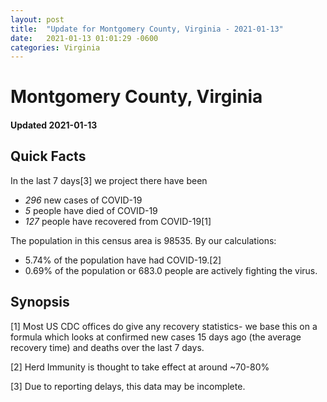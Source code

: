 ```yaml
---
layout: post
title:  "Update for Montgomery County, Virginia - 2021-01-13"
date:   2021-01-13 01:01:29 -0600
categories: Virginia
---
```


# Montgomery County, Virginia
#### Updated 2021-01-13

## Quick Facts

In the last 7 days[3] we project there have been
- *296* new cases of COVID-19
- *5* people have died of COVID-19
- *127* people have recovered from COVID-19[1]

The population in this census area is 98535. By our calculations:
- 5.74% of the population have had COVID-19.[2]
- 0.69% of the population or 683.0 people are actively fighting the virus.

## Synopsis




[1] Most US CDC offices do give any recovery statistics- we base this on a formula which looks at confirmed new cases
15 days ago (the average recovery time) and deaths over the last 7 days.

[2] Herd Immunity is thought to take effect at around ~70-80%

[3] Due to reporting delays, this data may be incomplete.
 
    